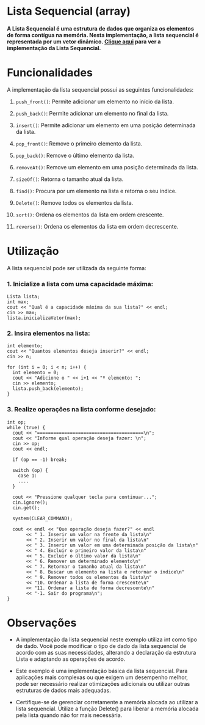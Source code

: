 # Lista Sequencial (array)

#### A Lista Sequencial é uma estrutura de dados que organiza os elementos de forma contígua na memória. Nesta implementação, a lista sequencial é representada por um vetor dinâmico. [Clique aqui](../array.cpp) para ver a implementação da Lista Sequencial.

# Funcionalidades
A implementação da lista sequencial possui as seguintes funcionalidades:

1. `push_front()`: Permite adicionar um elemento no início da lista.

2. `push_back()`: Permite adicionar um elemento no final da lista.

3. `insert()`: Permite adicionar um elemento em uma posição determinada da lista.

4. `pop_front()`: Remove o primeiro elemento da lista.

5. `pop_back()`: Remove o último elemento da lista.

6. `removeAt()`: Remove um elemento em uma posição determinada da lista.

7. `sizeOf()`: Retorna o tamanho atual da lista.

8. `find()`: Procura por um elemento na lista e retorna o seu índice.

9. `Delete()`: Remove todos os elementos da lista.

10. `sort()`: Ordena os elementos da lista em ordem crescente.

11. `reverse()`: Ordena os elementos da lista em ordem decrescente.

# Utilização
A lista sequencial pode ser utilizada da seguinte forma:
### 1. Inicialize a lista com uma capacidade máxima:
```
Lista lista;
int max;
cout << "Qual é a capacidade máxima da sua lista?" << endl;
cin >> max;
lista.inicializaVetor(max);
```
### 2. Insira elementos na lista:
```
int elemento;
cout << "Quantos elementos deseja inserir?" << endl;
cin >> n;

for (int i = 0; i < n; i++) {
  int elemento = 0;
  cout << "Adicione o " << i+1 << "º elemento: ";
  cin >> elemento;
  lista.push_back(elemento);
}
```
### 3. Realize operações na lista conforme desejado:
```
int op;
while (true) {
  cout << "=======================================\n";
  cout << "Informe qual operação deseja fazer: \n";
  cin >> op;
  cout << endl;

  if (op == -1) break;

  switch (op) {
    case 1: 
    ....
  }

  cout << "Pressione qualquer tecla para continuar...";
  cin.ignore();
  cin.get();

  system(CLEAR_COMMAND);

  cout << endl << "Que operação deseja fazer?" << endl
       << " 1. Inserir um valor na frente da lista\n"
       << " 2. Inserir um valor no final da lista\n"
       << " 3. Inserir um valor em uma determinada posição da lista\n"
       << " 4. Excluir o primeiro valor da lista\n"
       << " 5. Excluir o último valor da lista\n"
       << " 6. Remover um determinado elemento\n"
       << " 7. Retornar o tamanho atual da lista\n"
       << " 8. Buscar um elemento na lista e retornar o índice\n"
       << " 9. Remover todos os elementos da lista\n"
       << "10. Ordenar a lista de forma crescente\n"
       << "11. Ordenar a lista de forma decrescente\n"
       << "-1. Sair do programa\n";
}
```

# Observações
- A implementação da lista sequencial neste exemplo utiliza int como tipo de dado. Você pode modificar o tipo de dado da lista sequencial de acordo com as suas necessidades, alterando a declaração da estrutura Lista e adaptando as operações de acordo.

- Este exemplo é uma implementação básica da lista sequencial. Para aplicações mais complexas ou que exigem um desempenho melhor, pode ser necessário realizar otimizações adicionais ou utilizar outras estruturas de dados mais adequadas.

- Certifique-se de gerenciar corretamente a memória alocada ao utilizar a lista sequencial. Utilize a função Delete() para liberar a memória alocada pela lista quando não for mais necessária.
